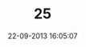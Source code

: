 ---
layout: post
title:  "25"
date: 22-09-2013 16:05:07
categories: jekyll update
language: 'ru'
image: 025.png
---